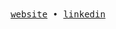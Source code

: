 <div align='center'>
  <samp>
    <a target="_blank" rel="noopener noreferrer" href='https://www.davidzarta.online/'>website</a> •
    <a target="_blank" rel="noopener noreferrer" href='https://www.linkedin.com/in/jhottfriend-zarta-371496354/'>linkedin</a>
  </samp>
</div>
